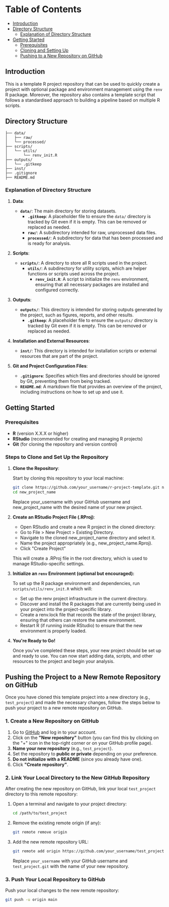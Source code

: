 # Table of Contents

- [Introduction](#introduction)
- [Directory Structure](#directory-structure)
  - [Explanation of Directory Structure](#explanation-of-directory-structure)
- [Getting Started](#getting-started)
  - [Prerequisites](#prerequisites)
  - [Cloning and Setting Up](#steps-to-clone-and-set-up-the-repository)
  - [Pushing to a New Repository on GitHub](#pushing-the-project-to-a-new-remote-repository-on-github)

## Introduction
This is a template R project repository that can be used to quickly create a project with optional package and environment management using the `renv` R package. Moreover, the repository also contains a template script that follows a standardised approach to building a pipeline based on multiple R scripts.

## Directory Structure
```
├── data/
│   ├── raw/
│   └── processed/
├── scripts/
│   └── utils/
│       └── renv_init.R
├── outputs/
│   └── .gitkeep
├── inst/
├── .gitignore
├── README.md

```
### Explanation of Directory Structure

1. **Data**:
   - **`data/`**: The main directory for storing datasets.
     - **`.gitkeep`**: A placeholder file to ensure the `data/` directory is tracked by Git even if it is empty. This can be removed or replaced as needed.
     - **`raw/`**: A subdirectory intended for raw, unprocessed data files.
     - **`processed/`**: A subdirectory for data that has been processed and is ready for analysis.

2. **Scripts**:
   - **`scripts/`**: A directory to store all R scripts used in the project.
     - **`utils/`**: A subdirectory for utility scripts, which are helper functions or scripts used across the project.
       - **`renv_init.R`**: A script to initialize the `renv` environment, ensuring that all necessary packages are installed and configured correctly.

3. **Outputs**:
   - **`outputs/`**: This directory is intended for storing outputs generated by the project, such as figures, reports, and other results.
     - **`.gitkeep`**: A placeholder file to ensure the `outputs/` directory is tracked by Git even if it is empty. This can be removed or replaced as needed.

4. **Installation and External Resources**:
   - **`inst/`**: This directory is intended for installation scripts or external resources that are part of the project.

5. **Git and Project Configuration Files**:
   - **`.gitignore`**: Specifies which files and directories should be ignored by Git, preventing them from being tracked.
   - **`README.md`**: A markdown file that provides an overview of the project, including instructions on how to set up and use it.

## Getting Started

### Prerequisites
- **R** (version X.X.X or higher)
- **RStudio** (recommended for creating and managing R projects)
- **Git** (for cloning the repository and version control)

### Steps to Clone and Set Up the Repository

1. **Clone the Repository**:
   
   Start by cloning this repository to your local machine:

   ```bash
   git clone https://github.com/your_username/r-project-template.git new_project_name
   cd new_project_name
   ```
   Replace your_username with your GitHub username and new_project_name with the desired name of your new project.

2. **Create an RStudio Project File (.RProj)**:
   
   - Open RStudio and create a new R project in the cloned directory:
   - Go to File > New Project > Existing Directory.
   - Navigate to the cloned new_project_name directory and select it.
   - Name the project appropriately (e.g., new_project_name.Rproj).
   - Click "Create Project"

   This will create a .RProj file in the root directory, which is used to manage RStudio-specific settings.

3. **Initialize an `renv` Environment (optional but encouraged):**
   
   To set up the R package environment and dependencies, run `scripts/utils/renv_init.R` which will:
   
   - Set up the renv project infrastructure in the current directory.
   - Discover and install the R packages that are currently being used in your project into the project-specific library.
   - Create a renv.lock file that records the state of the project library, ensuring that others can restore the same environment.
   - Restart R (if running inside RStudio) to ensure that the new environment is properly loaded.

4. **You're Ready to Go!**

   Once you've completed these steps, your new project should be set up and ready to use. You can now start adding data, scripts, and other resources to the project and begin your analysis.

## Pushing the Project to a New Remote Repository on GitHub

Once you have cloned this template project into a new directory (e.g., `test_project`) and made the necessary changes, follow the steps below to push your project to a new remote repository on GitHub.

### 1. Create a New Repository on GitHub

1. Go to [GitHub](https://github.com) and log in to your account.
2. Click on the **"New repository"** button (you can find this by clicking on the "+" icon in the top-right corner or on your GitHub profile page).
3. **Name your new repository** (e.g., `test_project`).
4. Set the repository to **public or private** depending on your preference.
5. **Do not initialize with a README** (since you already have one).
6. Click **"Create repository"**.

### 2. Link Your Local Directory to the New GitHub Repository

After creating the new repository on GitHub, link your local `test_project` directory to this remote repository:

1. Open a terminal and navigate to your project directory:

    ```bash
    cd /path/to/test_project
    ```

2. Remove the existing remote origin (if any):

    ```bash
    git remote remove origin
    ```

3. Add the new remote repository URL:

    ```bash
    git remote add origin https://github.com/your_username/test_project.git
    ```

    Replace `your_username` with your GitHub username and `test_project.git` with the name of your new repository.

### 3. Push Your Local Repository to GitHub

Push your local changes to the new remote repository:

```bash
git push -u origin main
```